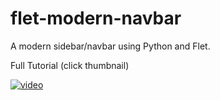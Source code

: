 # flet-modern-navbar
A modern sidebar/navbar using Python and Flet.



Full Tutorial (click thumbnail)

[![video](https://img.youtube.com/vi/lu1obAGKxmE/maxresdefault.jpg)](https://youtu.be/lu1obAGKxmE)
